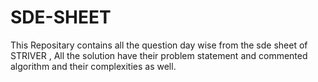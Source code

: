 # SDE-SHEET
This Repositary contains all the question day wise from the sde sheet of STRIVER , All the solution have their problem statement and commented algorithm and their complexities as well.



